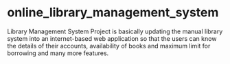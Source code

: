 # online_library_management_system
Library Management System Project is basically updating the manual library system into an internet-based web application so that the users can know the details of their accounts, availability of books and maximum limit for borrowing and many more features.
